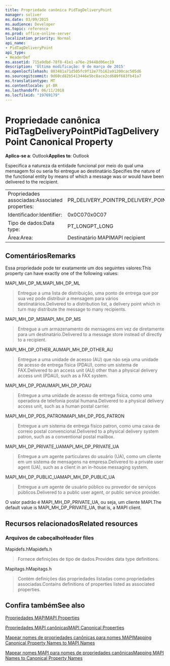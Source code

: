 ```yaml
---
title: Propriedade canônica PidTagDeliveryPoint
manager: soliver
ms.date: 03/09/2015
ms.audience: Developer
ms.topic: reference
ms.prod: office-online-server
localization_priority: Normal
api_name:
- PidTagDeliveryPoint
api_type:
- HeaderDef
ms.assetid: 715a9dbd-78f8-41e1-a76e-29448d06ec19
description: 'Última modificação: 9 de março de 2015'
ms.openlocfilehash: 803481a71d505fc9f12e77b162a91200cac505d6
ms.sourcegitcommit: 9d60cd82b5413446e5bc8ace2cd689f683fb41a7
ms.translationtype: MT
ms.contentlocale: pt-BR
ms.lasthandoff: 06/11/2018
ms.locfileid: "19769179"
---
```

# <a name="pidtagdeliverypoint-canonical-property"></a><span data-ttu-id="7ec0c-103">Propriedade canônica PidTagDeliveryPoint</span><span class="sxs-lookup"><span data-stu-id="7ec0c-103">PidTagDeliveryPoint Canonical Property</span></span>

  
  
<span data-ttu-id="7ec0c-104">**Aplica-se a**: Outlook</span><span class="sxs-lookup"><span data-stu-id="7ec0c-104">**Applies to**: Outlook</span></span> 
  
<span data-ttu-id="7ec0c-105">Especifica a natureza da entidade funcional por meio do qual uma mensagem foi ou seria foi entregue ao destinatário.</span><span class="sxs-lookup"><span data-stu-id="7ec0c-105">Specifies the nature of the functional entity by means of which a message was or would have been delivered to the recipient.</span></span> 
  
|||
|:-----|:-----|
|<span data-ttu-id="7ec0c-106">Propriedades associadas:</span><span class="sxs-lookup"><span data-stu-id="7ec0c-106">Associated properties:</span></span>  <br/> |<span data-ttu-id="7ec0c-107">PR_DELIVERY_POINT</span><span class="sxs-lookup"><span data-stu-id="7ec0c-107">PR_DELIVERY_POINT</span></span>  <br/> |
|<span data-ttu-id="7ec0c-108">Identificador:</span><span class="sxs-lookup"><span data-stu-id="7ec0c-108">Identifier:</span></span>  <br/> |<span data-ttu-id="7ec0c-109">0x0C07</span><span class="sxs-lookup"><span data-stu-id="7ec0c-109">0x0C07</span></span>  <br/> |
|<span data-ttu-id="7ec0c-110">Tipo de dados:</span><span class="sxs-lookup"><span data-stu-id="7ec0c-110">Data type:</span></span>  <br/> |<span data-ttu-id="7ec0c-111">PT_LONG</span><span class="sxs-lookup"><span data-stu-id="7ec0c-111">PT_LONG</span></span>  <br/> |
|<span data-ttu-id="7ec0c-112">Área:</span><span class="sxs-lookup"><span data-stu-id="7ec0c-112">Area:</span></span>  <br/> |<span data-ttu-id="7ec0c-113">Destinatário MAPI</span><span class="sxs-lookup"><span data-stu-id="7ec0c-113">MAPI recipient</span></span>  <br/> |
   
## <a name="remarks"></a><span data-ttu-id="7ec0c-114">Comentários</span><span class="sxs-lookup"><span data-stu-id="7ec0c-114">Remarks</span></span>

<span data-ttu-id="7ec0c-115">Essa propriedade pode ter exatamente um dos seguintes valores:</span><span class="sxs-lookup"><span data-stu-id="7ec0c-115">This property can have exactly one of the following values:</span></span> 
  
<span data-ttu-id="7ec0c-116">MAPI_MH_DP_ML</span><span class="sxs-lookup"><span data-stu-id="7ec0c-116">MAPI_MH_DP_ML</span></span> 
  
> <span data-ttu-id="7ec0c-117">Entregue a uma lista de distribuição, uma ponto de entrega que por sua vez pode distribuir a mensagem para vários destinatários.</span><span class="sxs-lookup"><span data-stu-id="7ec0c-117">Delivered to a distribution list, a delivery point which in turn may distribute the message to many recipients.</span></span>
    
<span data-ttu-id="7ec0c-118">MAPI_MH_DP_MS</span><span class="sxs-lookup"><span data-stu-id="7ec0c-118">MAPI_MH_DP_MS</span></span> 
  
> <span data-ttu-id="7ec0c-119">Entregue a um armazenamento de mensagens em vez de diretamente para um destinatário.</span><span class="sxs-lookup"><span data-stu-id="7ec0c-119">Delivered to a message store instead of directly to a recipient.</span></span>
    
<span data-ttu-id="7ec0c-120">MAPI_MH_DP_OTHER_AU</span><span class="sxs-lookup"><span data-stu-id="7ec0c-120">MAPI_MH_DP_OTHER_AU</span></span> 
  
> <span data-ttu-id="7ec0c-121">Entregue a uma unidade de acesso (AU) que não seja uma unidade de acesso de entrega física (PDAU), como um sistema de FAX.</span><span class="sxs-lookup"><span data-stu-id="7ec0c-121">Delivered to an access unit (AU) other than a physical delivery access unit (PDAU), such as a FAX system.</span></span>
    
<span data-ttu-id="7ec0c-122">MAPI_MH_DP_PDAU</span><span class="sxs-lookup"><span data-stu-id="7ec0c-122">MAPI_MH_DP_PDAU</span></span> 
  
> <span data-ttu-id="7ec0c-123">Entregue a uma unidade de acesso de entrega física, como uma operadora de telefonia postal humana.</span><span class="sxs-lookup"><span data-stu-id="7ec0c-123">Delivered to a physical delivery access unit, such as a human postal carrier.</span></span>
    
<span data-ttu-id="7ec0c-124">MAPI_MH_DP_PDS_PATRON</span><span class="sxs-lookup"><span data-stu-id="7ec0c-124">MAPI_MH_DP_PDS_PATRON</span></span> 
  
> <span data-ttu-id="7ec0c-125">Entregue a um sistema de entrega físico patron, como uma caixa de correio postal convencional.</span><span class="sxs-lookup"><span data-stu-id="7ec0c-125">Delivered to a physical delivery system patron, such as a conventional postal mailbox.</span></span>
    
<span data-ttu-id="7ec0c-126">MAPI_MH_DP_PRIVATE_UA</span><span class="sxs-lookup"><span data-stu-id="7ec0c-126">MAPI_MH_DP_PRIVATE_UA</span></span> 
  
> <span data-ttu-id="7ec0c-127">Entregue a um agente particulares do usuário (UA), como um cliente em um sistema de mensagens na empresa.</span><span class="sxs-lookup"><span data-stu-id="7ec0c-127">Delivered to a private user agent (UA), such as a client in an in-house messaging system.</span></span>
    
<span data-ttu-id="7ec0c-128">MAPI_MH_DP_PUBLIC_UA</span><span class="sxs-lookup"><span data-stu-id="7ec0c-128">MAPI_MH_DP_PUBLIC_UA</span></span> 
  
> <span data-ttu-id="7ec0c-129">Entregue a um agente de usuário público ou provedor de serviços públicos.</span><span class="sxs-lookup"><span data-stu-id="7ec0c-129">Delivered to a public user agent, or public service provider.</span></span>
    
<span data-ttu-id="7ec0c-130">O valor padrão é MAPI_MH_DP_PRIVATE_UA, ou seja, um cliente MAPI.</span><span class="sxs-lookup"><span data-stu-id="7ec0c-130">The default value is MAPI_MH_DP_PRIVATE_UA, that is, a MAPI client.</span></span> 
  
## <a name="related-resources"></a><span data-ttu-id="7ec0c-131">Recursos relacionados</span><span class="sxs-lookup"><span data-stu-id="7ec0c-131">Related resources</span></span>

### <a name="header-files"></a><span data-ttu-id="7ec0c-132">Arquivos de cabeçalho</span><span class="sxs-lookup"><span data-stu-id="7ec0c-132">Header files</span></span>

<span data-ttu-id="7ec0c-133">Mapidefs.h</span><span class="sxs-lookup"><span data-stu-id="7ec0c-133">Mapidefs.h</span></span>
  
> <span data-ttu-id="7ec0c-134">Fornece definições de tipo de dados.</span><span class="sxs-lookup"><span data-stu-id="7ec0c-134">Provides data type definitions.</span></span>
    
<span data-ttu-id="7ec0c-135">Mapitags.h</span><span class="sxs-lookup"><span data-stu-id="7ec0c-135">Mapitags.h</span></span>
  
> <span data-ttu-id="7ec0c-136">Contém definições das propriedades listadas como propriedades associadas.</span><span class="sxs-lookup"><span data-stu-id="7ec0c-136">Contains definitions of properties listed as associated properties.</span></span>
    
## <a name="see-also"></a><span data-ttu-id="7ec0c-137">Confira também</span><span class="sxs-lookup"><span data-stu-id="7ec0c-137">See also</span></span>



[<span data-ttu-id="7ec0c-138">Propriedades MAPI</span><span class="sxs-lookup"><span data-stu-id="7ec0c-138">MAPI Properties</span></span>](mapi-properties.md)
  
[<span data-ttu-id="7ec0c-139">Propriedades MAPI canônicas</span><span class="sxs-lookup"><span data-stu-id="7ec0c-139">MAPI Canonical Properties</span></span>](mapi-canonical-properties.md)
  
[<span data-ttu-id="7ec0c-140">Mapear nomes de propriedades canônicas para nomes MAPI</span><span class="sxs-lookup"><span data-stu-id="7ec0c-140">Mapping Canonical Property Names to MAPI Names</span></span>](mapping-canonical-property-names-to-mapi-names.md)
  
[<span data-ttu-id="7ec0c-141">Mapear nomes MAPI para nomes de propriedades canônicas</span><span class="sxs-lookup"><span data-stu-id="7ec0c-141">Mapping MAPI Names to Canonical Property Names</span></span>](mapping-mapi-names-to-canonical-property-names.md)

